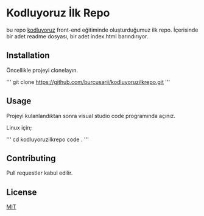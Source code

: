 # Kodluyoruz İlk Repo

bu repo [kodluyoruz](www.kodluyoruz.org) front-end eğitiminde oluşturduğumuz ilk repo. İçerisinde bir adet readme dosyası, bir adet index.html barındırıyor.

## Installation

Öncellikle projeyi clonelayın.

'''
git clone https://github.com/burcusarii/kodluyoruzilkrepo.git 
'''

## Usage

Projeyi kulanlandıktan sonra visual studio code programında açınız.

Linux için;

'''
cd kodluyoruzilkrepo
code .
'''

## Contributing

Pull requestler kabul edilir.

## License

[MIT](www.mit.com)